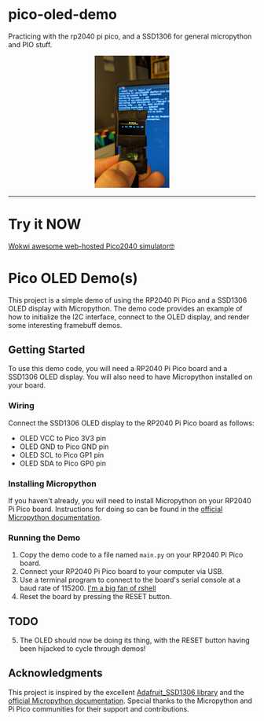 # pico-oled-demo
Practicing with the rp2040 pi pico, and a SSD1306 for general micropython and PIO stuff.

<p align="center">
  <img src="img/screen_demo_1.jpg" alt="image" style="width: 30%; height: auto;">
</p>

---

# Try it NOW
[Wokwi awesome web-hosted Pico2040 simulator🤓](https://wokwi.com/projects/362799539846585345)


# Pico OLED Demo(s)

This project is a simple demo of using the RP2040 Pi Pico and a SSD1306 OLED display with Micropython. The demo code provides an example of how to initialize the I2C interface, connect to the OLED display, and render some interesting framebuff demos.

## Getting Started

To use this demo code, you will need a RP2040 Pi Pico board and a SSD1306 OLED display. You will also need to have Micropython installed on your board.

### Wiring

Connect the SSD1306 OLED display to the RP2040 Pi Pico board as follows:

- OLED VCC to Pico 3V3 pin
- OLED GND to Pico GND pin
- OLED SCL to Pico GP1 pin
- OLED SDA to Pico GP0 pin

### Installing Micropython

If you haven't already, you will need to install Micropython on your RP2040 Pi Pico board. Instructions for doing so can be found in the [official Micropython documentation](https://micropython.org/download/rp2-pico/).

### Running the Demo

1. Copy the demo code to a file named `main.py` on your RP2040 Pi Pico board.
2. Connect your RP2040 Pi Pico board to your computer via USB.
3. Use a terminal program to connect to the board's serial console at a baud rate of 115200. [I'm a big fan of rshell](https://github.com/dhylands/rshell)
4. Reset the board by pressing the RESET button.


## TODO
5. The OLED should now be doing its thing, with the RESET button having been hijacked to cycle through demos!


## Acknowledgments

This project is inspired by the excellent [Adafruit_SSD1306 library](https://github.com/adafruit/Adafruit_SSD1306) and the [official Micropython documentation](https://docs.micropython.org/en/latest/). Special thanks to the Micropython and Pi Pico communities for their support and contributions.
